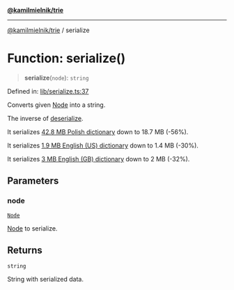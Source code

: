 [**@kamilmielnik/trie**](../README.md)

***

[@kamilmielnik/trie](../README.md) / serialize

# Function: serialize()

> **serialize**(`node`): `string`

Defined in: [lib/serialize.ts:37](https://github.com/kamilmielnik/trie/blob/master/src/lib/serialize.ts#L37)

Converts given [Node](../interfaces/Node.md) into a string.

The inverse of [deserialize](deserialize.md).

It serializes [42.8 MB Polish dictionary](https://sjp.pl/slownik/growy/) down to 18.7 MB (-56%).

It serializes [1.9 MB English (US) dictionary](https://www.wordgamedictionary.com/twl06/download/twl06.txt) down to 1.4 MB (-30%).

It serializes [3 MB English (GB) dictionary](https://www.wordgamedictionary.com/sowpods/download/sowpods.txt) down to 2 MB (-32%).

## Parameters

### node

[`Node`](../interfaces/Node.md)

[Node](../interfaces/Node.md) to serialize.

## Returns

`string`

String with serialized data.
